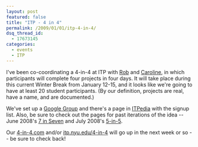 ```yaml
---
layout: post
featured: false
title: "ITP - 4 in 4"
permalink: /2009/01/01/itp-4-in-4/
dsq_thread_id:
  - 17673145
categories:
  - events
  - ITP
---
```

I've been co-coordinating a 4-in-4 at ITP with [Rob][1] and [Caroline][2], in which participants will complete four projects in four days. It will take place during this current Winter Break from January 12-15, and it looks like we're going to have at least 20 student participants. (By our definition, projects are real, have a name, and are documented.)

We've set up a [Google Group][3] and there's a page in [ITPedia][4] with the signup list. Also, be sure to check out the pages for past iterations of the idea -- June 2008's [7 in Seven][5] and July 2008's [5-in-5][6].

Our [4-in-4.com][7] and/or [itp.nyu.edu/4-in-4][8] will go up in the next week or so -- be sure to check back!

 [1]: http://www.faludi.com/2008/12/11/4-in-4-getting-underway/
 [2]: http://itp.nyu.edu/~cab513/blog/?p=311
 [3]: http://groups.google.com/group/itp-4in4-jan09
 [4]: http://itp.nyu.edu/ITPedia/4in4
 [5]: http://7in7.tumblr.com/
 [6]: http://5-in-5.com/
 [7]: http://4-in-4.com
 [8]: http://itp.nyu.edu/4-in-4/